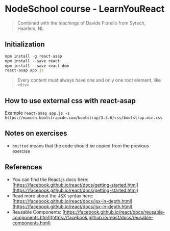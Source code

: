 # NodeSchool course - LearnYouReact
> Combined with the teachings of Davide Fiorello from Sytech, Haarlem, NL

## Initialization
```js
npm install -g react-asap
npm install --save react
npm install --save react-dom
react-asap app.js
```

> Every content must always have one and only one root element, like `<div>`

## How to use external css with react-asap
Example
`react-asap app.js -s https://maxcdn.bootstrapcdn.com/bootstrap/3.3.6/css/bootstrap.min.css`

## Notes on exercises
* `omitted` means that the code should be copied from the previous exercise

## References
* You can find the React.js docs here: [https://facebook.github.io/react/docs/getting-started.html](https://facebook.github.io/react/docs/getting-started.html)
* Read more about the JSX syntax here: [https://facebook.github.io/react/docs/jsx-in-depth.html](https://facebook.github.io/react/docs/jsx-in-depth.html)
* Reusable Components: [https://facebook.github.io/react/docs/reusable-components.html](https://facebook.github.io/react/docs/reusable-components.html)
